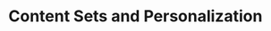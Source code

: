 # Content Sets and Personalization

<!-- At some point, it will make sense to start grouping all the different types of content in a site in different ways depending on how you want content to be displayed to your users. The Asset Publisher already works to do this as previously discussed, but you may want to have adaptable groups of content that change depending on who is viewing the content. To do this, Content Sets have been introduced for Liferay DXP 7.2.

## Content Groupings for Livingstone's Platform {#livingstone}

Livingstone Hotels & Resorts wants to display different groups of content on the Livingstone Life site depending on whether or not a user is subscribed to the blog. Josiah is tasked with creating a unique group of Omar's content to show to subscribers of Livingstone Life and a different group of content to non-subscribers. Content Sets are a great solution.

## Content Sets {#sets}

A Content Set is exactly what it sounds like: a set of content items. An administrator can define a list of content, and then that list can be displayed on a page. The way that the Content Set is displayed is determined by the method used to display it. For example, if the Content Set is being viewed on a mobile device, it could be displayed as a simple list of titles, and selecting a title would cause the full article text to be displayed in a readable form. The same Content Set could be displayed in a web browser with the full content of each article.

<div class="key-point">
Key Point: <br />
<strong>Content Sets</strong> are groups of Content meant to be displayed together.
</div>

<figure>
	<img src="../images/content-sets.png" style="max-height:40%;" />
	<figcaption style="font-size: x-small">Fig.1 Content Sets as viewed in Site Administration</figcaption>
</figure>

<br />

Content Sets take the idea behind the Asset Publisher, i.e., lists of different types of content organized based on metadata, and expands it outside of the context of that single widget. Content Lists are created outside the context of a specific application or widget and can be used and re-used in different areas of the platform.

## Creating Content Sets {#create}

Content Creators can create Content Sets from under the _Site Builder_ section of the _Site Administration_ panel. Content Sets can use either manual or dynamic content selection (similar to how the Asset Publisher can be configured) to choose which pieces of content you want to include.

<div class="key-point">
Key Point: <br />
There are two ways to create Content Sets:
<ul>
	<li><strong>Manually</strong></li>
	<li><strong>Dynamically</strong></li>
</ul>
</div>

<figure>
	<img src="../images/manual-dynamic.png" style="max-height:35%;" />
	<figcaption style="font-size: x-small">Fig.2 Choose between Manual and Dynamic selection</figcaption>
</figure>

<br />

Defining Content Sets manually means that you can choose each bit of content you want to include, but content must be changed manually any time you want to update it. Defining Content Sets dynamically means that you choose content based on certain parameters, and any content that meets those parameters will be displayed, so the Content Set will update automatically.

## The Asset Publisher and Content Sets {#asset}

Content Sets are primarily displayed through the Asset Publisher. However, custom applications can be built that utilize Content Sets. Content Sets can also be created using the Asset Publisher.

<div class="key-point">
Key Point: <br />
The <strong>Asset Publisher</strong> is used to display Content Sets and can even be used to create them.
</div>

<figure>
	<img src="../images/asset-publisher-create-sets.png" style="max-height:50%;" />
	<figcaption style="font-size: x-small">Fig.3 The Asset Publisher configuration can be used to create Content Sets</figcaption>
</figure>

<br />

To create a Content Set using the Asset Publisher, an Asset Publisher must be configured on a page. From there, it is as simple as the click of a mouse: go into the configuration of an existing Asset Publisher and click _Create a content set from this configuration_. By clicking that button, you create a Content Set with the same configuration as the Asset Publisher that is added to the _Content Sets_ section of the _Site Administration_ panel.

## Content Set Personalization {#person}

In the last section, we covered User Segments and Content Page personalization. Content Set personalization makes up the last aspect of Personalization Experience Management in Liferay DXP. Distinct variations of a Content Set can be created and assigned to different User Segments similar to how Content Pages can have multiple Experiences created for different Segments.

<div class="key-point">
Key Point: <br />
<strong>Personalized Variants</strong> of Content Sets can be created to target different User Segments.
</div>

<figure>
	<img src="../images/personalized-variation.png" style="max-height:19%;" />
	<figcaption style="font-size: x-small">Fig.4 Multiple variations of Content Sets can be created for different User Segments</figcaption>
</figure>

To create a Personalized Variation of a Content Set, the Content Set must already be created. When a Content Set is created, it becomes the _Default Content Set_ similar to how when a Content Page is created, it becomes the Default Experience for that Content Page. To create a new Personalized Variation from an existing Content Set, access the Content Set from the _Site Administration_ panel and click the _New Personalized Variation_ button. From here, you can change how the Content Set is configured and select the User Segment you want to be able to see this variation instead of the default variation.

<div class="summary">
<h3>Knowledge Check</h3>
<ul>
  <li>Groups of content that are meant to be displayed together can be organized into __________________________.</li>
  <li>The two ways of creating Content Sets are:</li>
  <ul>
  	<li>__________________________</li>
  	<li>__________________________</li>
  </ul>
  <li>Use the __________________________ to display and even create Content Sets.</li>
  <li>Target different User Segments by creating __________________________ of Content Sets.</li>
</ul>
</div> -->
